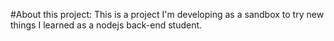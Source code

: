 #About this project:
This is a project I'm developing as a sandbox to try new things I learned as a nodejs back-end student.